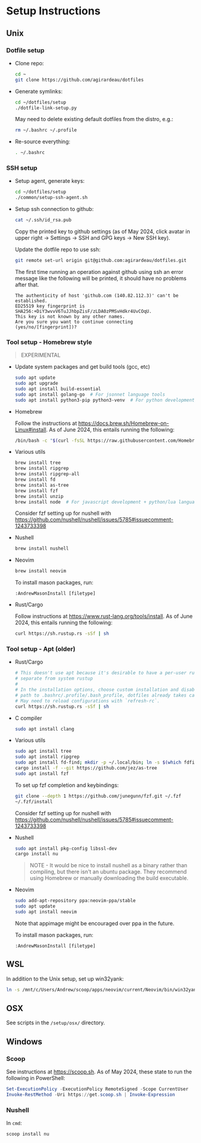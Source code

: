 # Setup Instructions

## Unix

### Dotfile setup

* Clone repo:

  ```sh
  cd ~
  git clone https://github.com/agirardeau/dotfiles
  ```

* Generate symlinks:

  ```sh
  cd ~/dotfiles/setup
  ./dotfile-link-setup.py
  ```

  May need to delete existing default dotfiles from the distro, e.g.:

  ```sh
  rm ~/.bashrc ~/.profile
  ```

* Re-source everything:

  ```sh
  . ~/.bashrc
  ```

### SSH setup

* Setup agent, generate keys:

  ```sh
  cd ~/dotfiles/setup
  ./common/setup-ssh-agent.sh
  ```

* Setup ssh connection to github:

  ```sh
  cat ~/.ssh/id_rsa.pub
  ```

  Copy the printed key to github settings (as of May 2024, click avatar in upper
  right -> Settings -> SSH and GPG keys -> New SSH key).

  Update the dotfile repo to use ssh:

  ```sh
  git remote set-url origin git@github.com:agirardeau/dotfiles.git
  ```

  The first time running an operation against github using ssh an error message
  like the following will be printed, it should have no problems after that.

  ```
  The authenticity of host 'github.com (140.82.112.3)' can't be established.
  ED25519 key fingerprint is SHA256:+DiY3wvvV6TuJJhbpZisF/zLDA0zPMSvHdkr4UvCOqU.
  This key is not known by any other names.
  Are you sure you want to continue connecting (yes/no/[fingerprint])?
  ```

### Tool setup - Homebrew style

> EXPERIMENTAL

* Update system packages and get build tools (gcc, etc)

  ```sh
  sudo apt update
  sudo apt upgrade
  sudo apt install build-essential
  sudo apt install golang-go  # For jsonnet language tools
  sudo apt install python3-pip python3-venv  # For python development/language tools
  ```

* Homebrew

  Follow the instructions at https://docs.brew.sh/Homebrew-on-Linux#install. As
  of June 2024, this entails running the following:

  ```sh
  /bin/bash -c "$(curl -fsSL https://raw.githubusercontent.com/Homebrew/install/HEAD/install.sh)"
  ```

* Various utils

  ```sh
  brew install tree
  brew install ripgrep
  brew install ripgrep-all
  brew install fd
  brew install as-tree
  brew install fzf
  brew install unzip
  brew install node  # For javascript development + python/lua language tools
  ```

  Consider fzf setting up for nushell with
  https://github.com/nushell/nushell/issues/5785#issuecomment-1243733398

* Nushell

  ```sh
  brew install nushell
  ```

* Neovim

  ```sh
  brew install neovim
  ```

  To install mason packages, run:

  ```
  :AndrewMasonInstall [filetype]
  ```

* Rust/Cargo

  Follow instructions at https://www.rust-lang.org/tools/install. As of June
  2024, this entails running the following:

  ```sh
  curl https://sh.rustup.rs -sSf | sh
  ```

### Tool setup - Apt (older)

* Rust/Cargo

  ```sh
  # This doesn't use apt because it's desirable to have a per-user rustup that's
  # separate from system rustup
  #
  # In the installation options, choose custom installation and disable adding
  # path to .bashrc/.profile/.bash_profile, dotfiles already takes care of that.
  # May need to reload configurations with `refresh-rc`.
  curl https://sh.rustup.rs -sSf | sh
  ```

* C compiler

  ```sh
  sudo apt install clang
  ```

* Various utils

  ```sh
  sudo apt install tree
  sudo apt install ripgrep
  sudo apt install fd-find; mkdir -p ~/.local/bin; ln -s $(which fdfind) ~/.local/bin/fd
  cargo install -f --git https://github.com/jez/as-tree
  sudo apt install fzf
  ```

  To set up fzf completion and keybindings:

  ```sh
  git clone --depth 1 https://github.com/junegunn/fzf.git ~/.fzf
  ~/.fzf/install
  ```

  Consider fzf setting up for nushell with
  https://github.com/nushell/nushell/issues/5785#issuecomment-1243733398

* Nushell

  ```sh
  sudo apt install pkg-config libssl-dev
  cargo install nu
  ```

  > NOTE - It would be nice to install nushell as a binary rather than
  > compiling, but there isn't an ubuntu package. They recommend using
  > Homebrew or manually downloading the build executable.

* Neovim

  ```sh
  sudo add-apt-repository ppa:neovim-ppa/stable
  sudo apt update
  sudo apt install neovim
  ```

  Note that appimage might be encouraged over ppa in the future.

  To install mason packages, run:

  ```
  :AndrewMasonInstall [filetype]
  ```

## WSL

In addition to the Unix setup, set up win32yank:

```sh
ln -s /mnt/c/Users/Andrew/scoop/apps/neovim/current/Neovim/bin/win32yank.exe /usr/bin/win32yank
```

## OSX

See scripts in the `/setup/osx/` directory.

## Windows

### Scoop

See instructions at https://scoop.sh. As of May 2024, these state to run the
following in PowerShell:

```powershell
Set-ExecutionPolicy -ExecutionPolicy RemoteSigned -Scope CurrentUser
Invoke-RestMethod -Uri https://get.scoop.sh | Invoke-Expression
```

### Nushell

In `cmd`:

```bat
scoop install nu
```


